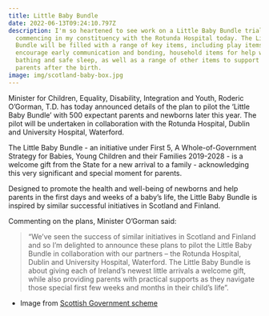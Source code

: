 ```yaml
---
title: Little Baby Bundle
date: 2022-06-13T09:24:10.797Z
description: I'm so heartened to see work on a Little Baby Bundle trial
  commencing in my constituency with the Rotunda Hospital today. The Little Baby
  Bundle will be filled with a range of key items, including play items to
  encourage early communication and bonding, household items for help with safe
  bathing and safe sleep, as well as a range of other items to support new
  parents after the birth.
image: img/scotland-baby-box.jpg
---
```

Minister for Children, Equality, Disability, Integration and Youth, Roderic O’Gorman, T.D. has today announced details of the plan to pilot the ‘Little Baby Bundle’ with 500 expectant parents and newborns later this year. The pilot will be undertaken in collaboration with the Rotunda Hospital, Dublin and University Hospital, Waterford.

The Little Baby Bundle - an initiative under First 5, A Whole-of-Government Strategy for Babies, Young Children and their Families 2019-2028 - is a welcome gift from the State for a new arrival to a family - acknowledging this very significant and special moment for parents.

Designed to promote the health and well-being of newborns and help parents in the first days and weeks of a baby’s life, the Little Baby Bundle is inspired by similar successful initiatives in Scotland and Finland.

Commenting on the plans, Minister O’Gorman said:

> “We’ve seen the success of similar initiatives in Scotland and Finland and so I’m delighted to announce these plans to pilot the Little Baby Bundle in collaboration with our partners – the Rotunda Hospital, Dublin and University Hospital, Waterford.
> The Little Baby Bundle is about giving each of Ireland’s newest little arrivals a welcome gift, while also providing parents with practical supports as they navigate those special first few weeks and months in their child’s life”.

* Image from [Scottish Government scheme](https://www.flickr.com/photos/scottishgovernment/33357127685)